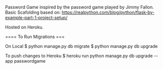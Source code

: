 Password Game inspired by the password game played by Jimmy Fallon.
Basic Scafolding based on:
https://realpython.com/blog/python/flask-by-example-part-1-project-setup/

Hosted on Heroku.

==== To Run Migrations ===

On Local
$ python manage.py db migrate
$ python manage.py db upgrade

To push changes to Heroku
$ heroku run python manage.py db upgrade --app passwordgame

